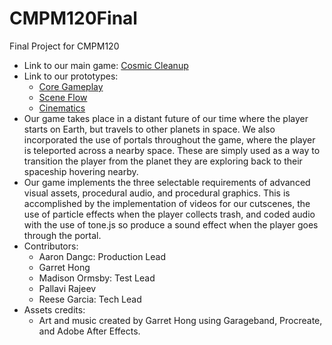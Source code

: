 # CMPM120Final
Final Project for CMPM120

- Link to our main game: [Cosmic Cleanup](https://remogarc.github.io/CMPM120Final/CosmicCleanup/index.html)
- Link to our prototypes: 
    - [Core Gameplay](https://remogarc.github.io/CMPM120Final/CoreGamplay/index.html)
    - [Scene Flow](https://remogarc.github.io/CMPM120Final/SceneFlow/index.html)
    - [Cinematics](https://remogarc.github.io/CMPM120Final/Cinematics/index.html)
- Our game takes place in a distant future of our time where the player starts on Earth, but travels to other planets in space. We also incorporated the use of portals throughout the game, where the player is teleported across a nearby space. These are simply used as a way to transition the player from the planet they are exploring back to their spaceship hovering nearby.
- Our game implements the three selectable requirements of advanced visual assets, procedural audio, and procedural graphics. This is accomplished by the implementation of videos for our cutscenes, the use of particle effects when the player collects trash, and coded audio with the use of tone.js so produce a sound effect when the player goes through the portal. 
- Contributors: 
    - Aaron Dangc: Production Lead
    - Garret Hong
    - Madison Ormsby: Test Lead
    - Pallavi Rajeev
    - Reese Garcia: Tech Lead 
- Assets credits:
    - Art and music created by Garret Hong using Garageband, Procreate, and Adobe After Effects.
